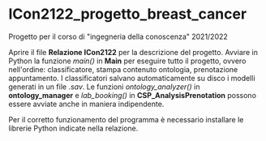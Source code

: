 # ICon2122_progetto_breast_cancer
Progetto per il corso di "ingegneria della conoscenza" 2021/2022

Aprire il file **Relazione ICon2122** per la descrizione del progetto.
Avviare in Python la funzione _main()_ in **Main** per eseguire tutto il progetto, ovvero nell'ordine: classificatore, stampa contenuto ontologia, prenotazione appuntamento.
I classificatori salvano automaticamente su disco i modelli generati in un file *.sav*.
Le funzioni _ontology_analyzer()_ in **ontology_manager** e _lab_booking()_ in **CSP_AnalysisPrenotation** possono essere avviate anche in maniera indipendente.

Per il corretto funzionamento del programma è necessario installare le librerie Python indicate nella relazione.
